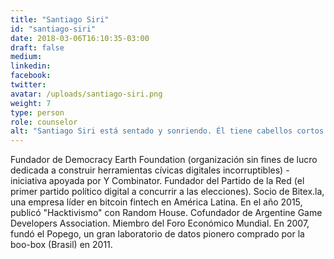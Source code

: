 ```yaml
---
title: "Santiago Siri"
id: "santiago-siri"
date: 2018-03-06T16:10:35-03:00
draft: false
medium:
linkedin:
facebook:
twitter:
avatar: /uploads/santiago-siri.png
weight: 7
type: person
role: counselor
alt: "Santiago Siri está sentado y sonriendo. Él tiene cabellos cortos y lisos."
---
```


Fundador de Democracy Earth Foundation (organización sin fines de lucro dedicada a construir herramientas cívicas digitales incorruptibles) - iniciativa apoyada por Y Combinator. Fundador del Partido de la Red (el primer partido político digital a concurrir a las elecciones). Socio de Bitex.la, una empresa líder en bitcoin fintech en América Latina. En el año 2015, publicó "Hacktivismo" con Random House. Cofundador de Argentine Game Developers Association. Miembro del Foro Económico Mundial. En 2007, fundó el Popego, un gran laboratorio de datos pionero comprado por la boo-box (Brasil) en 2011.
